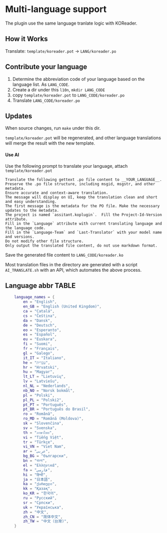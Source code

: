 # Multi-language support

The plugin use the same language tranlate logic with KOReader.

## How it Works

Translate: `template/koreader.pot` -> `LANG/koreader.po`

## Contribute your language

1. Determine the abbreviation code of your language based on the language list.  As `LANG_CODE`.
2. Create a dir under this `l10n`, `mkdir LANG_CODE`
3. copy `template/koreader.pot` to `LANG_CODE/koreader.po`
4. Translate `LANG_CODE/koreader.po`

## Updates

When source changes, run `make` under this dir.

`template/koreader.pot` will be regenerated, and other language translations will merge the result with the new template.

#### Use AI

Use the following prompt to translate your language, attach `template/koreader.pot` 

```
Translate the following gettext .po file content to __YOUR_LANGUAGE__.
Preserve the .po file structure, including msgid, msgstr, and other metadata.
Ensure accurate and context-aware translation.
The message will display on UI, keep the translation clean and short and easy understanding.
The first message is the metadata for the PO file. Make the necessary updates to the metadata.
The project is named `assitant.koplugin`.  Fill the Project-Id-Version attribute.
Fill in the `Language` attribute with current translating language and the language code.
Fill in the `Language-Team` and `Last-Translator` with your model name and versions.
Do not modify other file structure.
Only output the translated file content, do not use markdown format.
```

Save the generated file content to `LANG_CODE/koreader.ko`

Most translation files in the directory are generated with a script `AI_TRANSLATE.sh` with an API, which automates the above process.

## Language abbr TABLE

```lua
    language_names = {
        en = "English",
        en_GB = "English (United Kingdom)",
        ca = "Catalá",
        cs = "Čeština",
        da = "Dansk",
        de = "Deutsch",
        eo = "Esperanto",
        es = "Español",
        eu = "Euskara",
        fi = "Suomi",
        fr = "Français",
        gl = "Galego",
        it_IT = "Italiano",
        he = "עִבְרִית",
        hr = "Hrvatski",
        hu = "Magyar",
        lt_LT = "Lietuvių",
        lv = "Latviešu",
        nl_NL = "Nederlands",
        nb_NO = "Norsk bokmål",
        pl = "Polski",
        pl_PL = "Polski2",
        pt_PT = "Português",
        pt_BR = "Português do Brasil",
        ro = "Română",
        ro_MD = "Română (Moldova)",
        sk = "Slovenčina",
        sv = "Svenska",
        th = "ภาษาไทย",
        vi = "Tiếng Việt",
        tr = "Türkçe",
        vi_VN = "Viet Nam",
        ar = "عربى",
        bg_BG = "български",
        bn = "বাংলা",
        el = "Ελληνικά",
        fa = "فارسی",
        hi = "हिन्दी",
        ja = "日本語",
        ka = "ქართული",
        kk = "Қазақ",
        ko_KR = "한국어",
        ru = "Русский",
        sr = "Српски",
        uk = "Українська",
        zh = "中文",
        zh_CN = "简体中文",
        zh_TW = "中文（台灣)",
    }
```